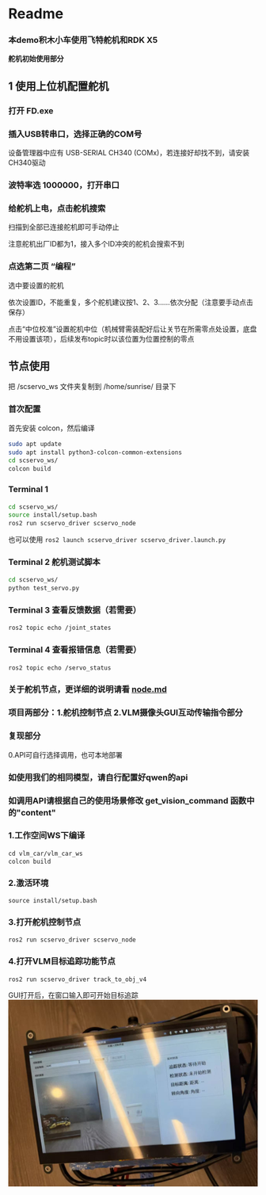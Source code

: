 # Readme
### 本demo积木小车使用飞特舵机和RDK X5
 **舵机初始使用部分** 
## 1 使用上位机配置舵机

### 打开 FD.exe

### 插入USB转串口，选择正确的COM号

设备管理器中应有 USB-SERIAL CH340 (COMx)，若连接好却找不到，请安装CH340驱动

### 波特率选 1000000，打开串口

### 给舵机上电，点击舵机搜索

扫描到全部已连接舵机即可手动停止

注意舵机出厂ID都为1，接入多个ID冲突的舵机会搜索不到

### 点选第二页 “编程”

选中要设置的舵机

依次设置ID，不能重复，多个舵机建议按1、2、3……依次分配（注意要手动点击保存）

点击“中位校准”设置舵机中位（机械臂需装配好后让关节在所需零点处设置，底盘不用设置该项），后续发布topic时以该位置为位置控制的零点

## 节点使用

把 /scservo_ws 文件夹复制到 /home/sunrise/ 目录下

### 首次配置

首先安装 colcon，然后编译

```bash
sudo apt update
sudo apt install python3-colcon-common-extensions
cd scservo_ws/
colcon build
```


### Terminal 1
```bash
cd scservo_ws/
source install/setup.bash
ros2 run scservo_driver scservo_node
```
也可以使用 `ros2 launch scservo_driver scservo_driver.launch.py`

### Terminal 2 舵机测试脚本
```bash
cd scservo_ws/
python test_servo.py 
```

### Terminal 3 查看反馈数据（若需要）
```bash
ros2 topic echo /joint_states
```

### Terminal 4 查看报错信息（若需要）
```bash
ros2 topic echo /servo_status
```
### 关于舵机节点，更详细的说明请看 [node.md](node.md)


### 项目两部分：1.舵机控制节点 2.VLM摄像头GUI互动传输指令部分 
###  **复现部分** 
0.API可自行选择调用，也可本地部署
### 如使用我们的相同模型，请自行配置好qwen的api
### 如调用API请根据自己的使用场景修改 get_vision_command 函数中的"content"

### 1.工作空间WS下编译

```
cd vlm_car/vlm_car_ws
colcon build
```

### 2.激活环境

```
source install/setup.bash

```
### 3.打开舵机控制节点

```
ros2 run scservo_driver scservo_node
```
### 4.打开VLM目标追踪功能节点

```
ros2 run scservo_driver track_to_obj_v4
```

GUI打开后，在窗口输入即可开始目标追踪
![输入图片说明](default.jpeg)